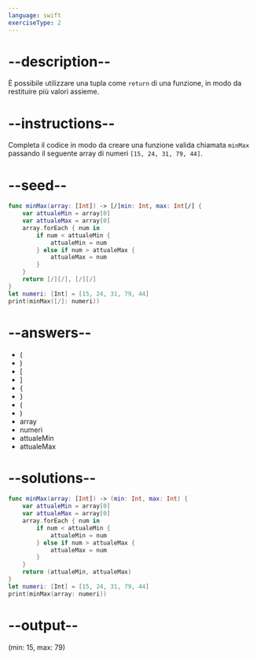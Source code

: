 ```yaml
---
language: swift
exerciseType: 2
---
```


# --description--

È possibile utilizzare una tupla come `return` di una funzione, in modo da restituire più valori assieme.

# --instructions--

Completa il codice in modo da creare una funzione valida chiamata `minMax` passando il seguente array di numeri `[15, 24, 31, 79, 44]`.

# --seed--

```swift
func minMax(array: [Int]) -> [/]min: Int, max: Int[/] {
    var attualeMin = array[0]
    var attualeMax = array[0]
    array.forEach { num in
        if num < attualeMin {
            attualeMin = num
        } else if num > attualeMax {
            attualeMax = num
        }
    }
    return [/][/], [/][/]
}
let numeri: [Int] = [15, 24, 31, 79, 44]
print(minMax([/]: numeri))
```

# --answers--

- (
- )
- [
- ]
- {
- }
- (
- )
- array
- numeri
- attualeMin
- attualeMax

# --solutions--

```swift
func minMax(array: [Int]) -> (min: Int, max: Int) {
    var attualeMin = array[0]
    var attualeMax = array[0]
    array.forEach { num in
        if num < attualeMin {
            attualeMin = num
        } else if num > attualeMax {
            attualeMax = num
        }
    }
    return (attualeMin, attualeMax)
}
let numeri: [Int] = [15, 24, 31, 79, 44]
print(minMax(array: numeri))
```

# --output--

(min: 15, max: 79)
